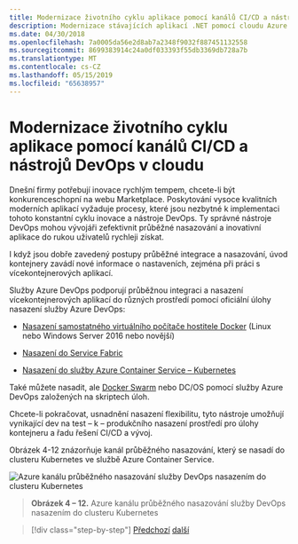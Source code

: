 ```yaml
---
title: Modernizace životního cyklu aplikace pomocí kanálů CI/CD a nástrojů DevOps v cloudu
description: Modernizace stávajících aplikací .NET pomocí cloudu Azure a Windows kontejnery | Modernizace životního cyklu aplikace pomocí kanálů CI/CD a nástrojů DevOps v cloudu
ms.date: 04/30/2018
ms.openlocfilehash: 7a0005da56e2d8ab7a2348f9032f887451132558
ms.sourcegitcommit: 8699383914c24a0df033393f55db3369db728a7b
ms.translationtype: MT
ms.contentlocale: cs-CZ
ms.lasthandoff: 05/15/2019
ms.locfileid: "65638957"
---
```

# <a name="modernize-your-apps-lifecycle-with-cicd-pipelines-and-devops-tools-in-the-cloud"></a>Modernizace životního cyklu aplikace pomocí kanálů CI/CD a nástrojů DevOps v cloudu

Dnešní firmy potřebují inovace rychlým tempem, chcete-li být konkurenceschopní na webu Marketplace. Poskytování vysoce kvalitních moderních aplikací vyžaduje procesy, které jsou nezbytné k implementaci tohoto konstantní cyklu inovace a nástroje DevOps. Ty správné nástroje DevOps mohou vývojáři zefektivnit průběžné nasazování a inovativní aplikace do rukou uživatelů rychleji získat.

I když jsou dobře zavedený postupy průběžné integrace a nasazování, úvod kontejnery zavádí nové informace o nastaveních, zejména při práci s vícekontejnerových aplikací.

Služby Azure DevOps podporují průběžnou integraci a nasazení vícekontejnerových aplikací do různých prostředí pomocí oficiální úlohy nasazení služby Azure DevOps:

- [Nasazení samostatného virtuálního počítače hostitele Docker](https://docs.microsoft.com/azure/devops/build-release/apps/cd/deploy-docker-windowsvm) (Linux nebo Windows Server 2016 nebo novější)

- [Nasazení do Service Fabric](https://docs.microsoft.com/azure/service-fabric/service-fabric-tutorial-deploy-app-with-cicd-vsts)

- [Nasazení do služby Azure Container Service – Kubernetes](https://docs.microsoft.com/azure/devops/build-release/apps/cd/azure/deploy-container-kubernetes)

Také můžete nasadit, ale [Docker Swarm](https://blogs.msdn.microsoft.com/jcorioland/2016/11/29/full-ci-cd-pipeline-to-deploy-multi-containers-application-on-azure-container-service-docker-swarm-using-visual-studio-team-services/) nebo DC/OS pomocí služby Azure DevOps založených na skriptech úloh.

Chcete-li pokračovat, usnadnění nasazení flexibilitu, tyto nástroje umožňují vynikající dev na test – k – produkčního nasazení prostředí pro úlohy kontejneru a řadu řešení CI/CD a vývoj.

Obrázek 4-12 znázorňuje kanál průběžného nasazování, který se nasadí do clusteru Kubernetes ve službě Azure Container Service.

![Azure kanálu průběžného nasazování služby DevOps nasazením do clusteru Kubernetes](./media/image12.png)

> **Obrázek 4 – 12.** Azure kanálu průběžného nasazování služby DevOps nasazením do clusteru Kubernetes

>[!div class="step-by-step"]
>[Předchozí](modernize-your-apps-with-monitoring-and-telemetry.md)
>[další](migrate-to-hybrid-cloud-scenarios.md)
